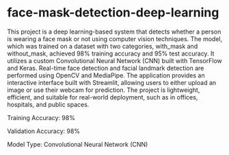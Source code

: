# face-mask-detection-deep-learning
This project is a deep learning-based system that detects whether a person is wearing a face mask or not using computer vision techniques. The model, which was trained on a dataset with two categories, with_mask and without_mask, achieved 98% training accuracy and 95% test accuracy. It utilizes a custom Convolutional Neural Network (CNN) built with TensorFlow and Keras. Real-time face detection and facial landmark detection are performed using OpenCV and MediaPipe. The application provides an interactive interface built with Streamlit, allowing users to either upload an image or use their webcam for prediction. The project is lightweight, efficient, and suitable for real-world deployment, such as in offices, hospitals, and public spaces.

Training Accuracy: 98%

Validation Accuracy: 98%

Model Type: Convolutional Neural Network (CNN)
